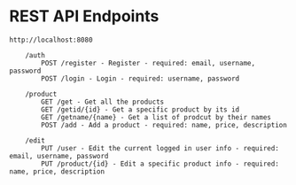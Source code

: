 # REST API Endpoints

	http://localhost:8080
		
		/auth
			POST /register - Register - required: email, username, password
			POST /login - Login - required: username, password

		/product
			GET /get - Get all the products 
			GET /getid/{id} - Get a specific product by its id
			GET /getname/{name} - Get a list of prodcut by their names
			POST /add - Add a product - required: name, price, description

		/edit
			PUT /user - Edit the current logged in user info - required: email, username, password
			PUT /product/{id} - Edit a specific product info - required: name, price, description
